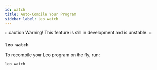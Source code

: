 ```yaml
---
id: watch
title: Auto-Compile Your Program
sidebar_label: leo watch
---
```


:::caution
Warning! This feature is still in development and is unstable.
:::

### `leo watch`

To recompile your Leo program on the fly, run:
```bash
leo watch
```

